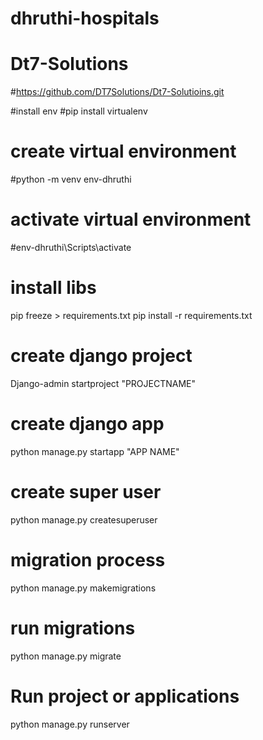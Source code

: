 # dhruthi-hospitals
# Dt7-Solutions
#https://github.com/DT7Solutions/Dt7-Solutioins.git




#install env
#pip install virtualenv
# create virtual environment
#python -m venv env-dhruthi

# activate virtual environment
#env-dhruthi\Scripts\activate

# install libs
pip freeze > requirements.txt 
pip install -r requirements.txt

# create django  project
Django-admin startproject "PROJECTNAME"

# create django app 
python manage.py startapp "APP NAME"

# create super user 
python manage.py createsuperuser
# migration process 
python manage.py makemigrations 

# run migrations 
python manage.py migrate 

# Run project or applications
python manage.py runserver
